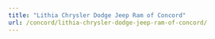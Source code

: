 ```yaml
---
title: "Lithia Chrysler Dodge Jeep Ram of Concord"
url: /concord/lithia-chrysler-dodge-jeep-ram-of-concord/
---
```

